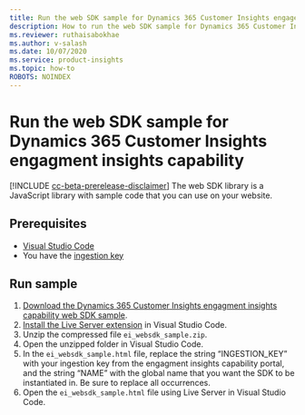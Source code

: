 ```yaml
---
title: Run the web SDK sample for Dynamics 365 Customer Insights engagement insights capability
description: How to run the web SDK sample for Dynamics 365 Customer Insights engagement insights capability
ms.reviewer: ruthaisabokhae
ms.author: v-salash
ms.date: 10/07/2020
ms.service: product-insights
ms.topic: how-to
ROBOTS: NOINDEX
---
```

# Run the web SDK sample for Dynamics 365 Customer Insights engagment insights capability

[!INCLUDE [cc-beta-prerelease-disclaimer]( ../includes/cc-beta-prerelease-disclaimer.md)]
The web SDK library is a JavaScript library with sample code that you can use on your website.
## Prerequisites

- [Visual Studio Code](https://code.visualstudio.com/)
- You have the [ingestion key](get-started-websdk.md)

## Run sample

1. [Download the Dynamics 365 Customer Insights engagment insights capability web SDK sample](https://download.microsoft.com/download/f/e/c/fec76936-6440-414d-b75a-7be644f82892/pi_websdk_sample.zip).
2. [Install the Live Server extension](https://marketplace.visualstudio.com/items?itemName=ritwickdey.LiveServer) in Visual Studio Code.
3. Unzip the compressed file `ei_websdk_sample.zip`.
4. Open the unzipped folder in Visual Studio Code.
5. In the `ei_websdk_sample.html` file, replace the string “INGESTION_KEY” with your ingestion key from the engagment insights capability portal, and the string “NAME” with the global name that you want the SDK to be instantiated in. Be sure to replace all occurrences.
6. Open the `ei_websdk_sample.html` file using Live Server in Visual Studio Code.
